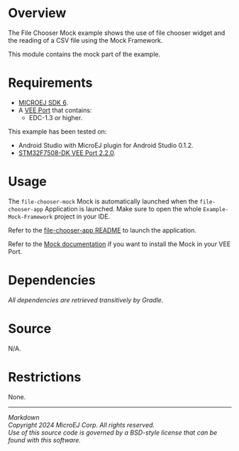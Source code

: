 # Overview

The File Chooser Mock example shows the use of file chooser widget and the reading of a CSV file using the Mock Framework.

This module contains the mock part of the example.

# Requirements

* [MICROEJ SDK 6](https://docs.microej.com/en/latest/SDK6UserGuide/index.html).
* A [VEE Port](https://github.com/MicroEJ/?q=VEEPort&type=all&language=&sort=) that contains:
    * EDC-1.3 or higher.

This example has been tested on:

* Android Studio with MicroEJ plugin for Android Studio 0.1.2.
* [STM32F7508-DK VEE Port 2.2.0](https://github.com/MicroEJ/VEEPort-STMicroelectronics-STM32F7508-DK/tree/2.2.0).

# Usage

The `file-chooser-mock` Mock is automatically launched when the `file-chooser-app` Application is launched. Make sure to open the whole `Example-Mock-Framework` project in your IDE.

Refer to the [file-chooser-app README](../file-chooser-app/README.md) to launch the application.

Refer to the [Mock documentation](https://docs.microej.com/en/latest/VEEPortingGuide/mock.html#installation) if you want to install the Mock in your VEE Port.

# Dependencies

_All dependencies are retrieved transitively by Gradle_.

# Source

N/A.

# Restrictions

None.

---
_Markdown_   
_Copyright 2024 MicroEJ Corp. All rights reserved._  
_Use of this source code is governed by a BSD-style license that can be found with this software._